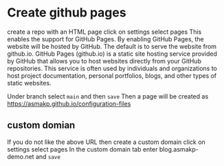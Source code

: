 # Create github pages
create a repo with an HTML page
click on settings select pages
This enables the support for GitHub Pages. By enabling GitHub Pages, the website will be hosted by GitHub. The default is to serve the website from github.io.
GitHub Pages (github.io) is a static site hosting service provided by GitHub that allows you to host websites directly from your GitHub repositories. 
This service is often used by individuals and organizations to host project documentation, personal portfolios, blogs, and other types of static websites.

Under branch select ``main`` and then ``save``
Then a page will be created as https://asmakp.github.io/configuration-files
## custom domian
If you do not like the above URL
then create a custom domain
click on settings select pages
In the custom domain tab enter blog.asmakp-demo.net and ``save``
